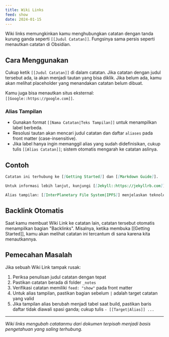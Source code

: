 ```yaml
---
title: Wiki Links
feed: show
date: 2024-01-15
---
```


Wiki links memungkinkan kamu menghubungkan catatan dengan tanda kurung ganda seperti `[[Judul Catatan]]`. Fungsinya sama persis seperti menautkan catatan di Obsidian.

## Cara Menggunakan

Cukup ketik `[[Judul Catatan]]` di dalam catatan. Jika catatan dengan judul tersebut ada, ia akan menjadi tautan yang bisa diklik. Jika belum ada, kamu akan melihat placeholder yang menandakan catatan belum dibuat.

Kamu juga bisa menautkan situs eksternal: `[[Google::https://google.com]]`.

### Alias Tampilan

- Gunakan format `[[Nama Catatan|Teks Tampilan]]` untuk menampilkan label berbeda.
- Resolusi tautan akan mencari judul catatan dan daftar `aliases` pada front matter (case-insensitive).
- Jika label hanya ingin memanggil alias yang sudah didefinisikan, cukup tulis `[[Alias Catatan]]`; sistem otomatis mengarah ke catatan aslinya.

## Contoh

```markdown
Catatan ini terhubung ke [[Getting Started]] dan [[Markdown Guide]].

Untuk informasi lebih lanjut, kunjungi [[Jekyll::https://jekyllrb.com]].

Alias tampilan: [[InterPlanetary File System|IPFS]] menjelaskan teknologi.
```

## Backlink Otomatis

Saat kamu membuat Wiki Link ke catatan lain, catatan tersebut otomatis menampilkan bagian "Backlinks". Misalnya, ketika membuka [[Getting Started]], kamu akan melihat catatan ini tercantum di sana karena kita menautkannya.


## Pemecahan Masalah

Jika sebuah Wiki Link tampak rusak:
1. Periksa penulisan judul catatan dengan tepat
2. Pastikan catatan berada di folder `_notes`
3. Verifikasi catatan memiliki `feed: "show"` pada front matter
4. Untuk alias tampilan, pastikan bagian sebelum `|` adalah target catatan yang valid
5. Jika tampilan alias berubah menjadi tabel saat build, pastikan baris daftar tidak diawali spasi ganda; cukup tulis `- [[Target|Alias]] ...`

---

*Wiki links mengubah catatanmu dari dokumen terpisah menjadi basis pengetahuan yang saling terhubung.*
